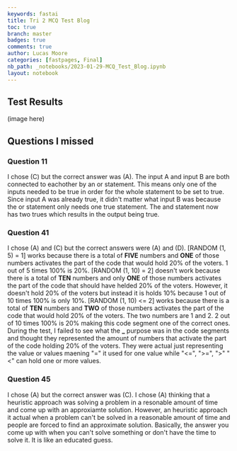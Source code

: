 ```yaml
---
keywords: fastai
title: Tri 2 MCQ Test Blog
toc: true
branch: master
badges: true
comments: true
author: Lucas Moore
categories: [fastpages, Final]
nb_path: _notebooks/2023-01-29-MCQ_Test_Blog.ipynb
layout: notebook
---
```


<!--
#################################################
### THIS FILE WAS AUTOGENERATED! DO NOT EDIT! ###
#################################################
# file to edit: _notebooks/2023-01-29-MCQ_Test_Blog.ipynb
-->

<div class="container" id="notebook-container">
        
<div class="cell border-box-sizing text_cell rendered"><div class="inner_cell">
<div class="text_cell_render border-box-sizing rendered_html">
<h2 id="Test-Results">Test Results<a class="anchor-link" href="#Test-Results"> </a></h2><p>(image here)</p>

</div>
</div>
</div>
<div class="cell border-box-sizing text_cell rendered"><div class="inner_cell">
<div class="text_cell_render border-box-sizing rendered_html">
<h2 id="Questions-I-missed">Questions I missed<a class="anchor-link" href="#Questions-I-missed"> </a></h2><h3 id="Question-11">Question 11<a class="anchor-link" href="#Question-11"> </a></h3><p>I chose (C) but the correct answer was (A). The input A and input B are both connected to eachother by an or statement. This means only one of the inputs needed to be true in order for the whole statement to be set to true. Since input A was already true, it didn't matter what input B was because the or statement only needs one true statement. The and statement now has two trues which results in the output being true.</p>
<h3 id="Question-41">Question 41<a class="anchor-link" href="#Question-41"> </a></h3><p>I chose (A) and (C) but the correct answers were (A) and (D). [RANDOM (1, 5) = 1] works because there is a total of <strong>FIVE</strong> numbers and <strong>ONE</strong> of those numbers activates the part of the code that would hold 20% of the voters. 1 out of 5 times 100% is 20%. [RANDOM (1, 10) = 2] doesn't work because there is a total of <strong>TEN</strong> numbers and only <strong>ONE</strong> of those numbers activates the part of the code that should have helded 20% of the voters. However, it doesn't hold 20% of the voters but instead it is holds 10% because 1 out of 10 times 100% is only 10%. [RANDOM (1, 10) &lt;= 2] works because there is a total of <strong>TEN</strong> numbers and <strong>TWO</strong> of those numbers activates the part of the code that would hold 20% of the voters. The two numbers are 1 and 2. 2 out of 10 times 100% is 20% making this code segment one of the correct ones. During the test, I failed to see what the <strong>_</strong> purpose was in the code segments and thought they represented the amount of numbers that activate the part of the code holding 20% of the voters. They were actual just representing the value or values maening "=" it used for one value while "&lt;=", "&gt;=", "&gt;" "&lt;" can hold one or more values.</p>
<h3 id="Question-45">Question 45<a class="anchor-link" href="#Question-45"> </a></h3><p>I chose (A) but the correct answer was (C). I chose (A) thinking that a heuristic approach was solving a problem in a resonable amount of time and come up with an approxiamte solution. However, an heuristic approach it actual when a problem can't be solved in a reasonable amount of time and people are forced to find an approximate solution. Basically, the answer you come up with when you can't solve something or don't have the time to solve it. It is like an educated guess.</p>

</div>
</div>
</div>
</div>
 

